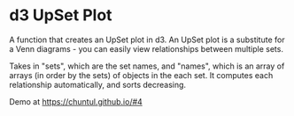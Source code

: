 # d3 UpSet Plot

A function that creates an UpSet plot in d3. An UpSet plot is a substitute for a Venn diagrams - you can easily view relationships between multiple sets. 

Takes in "sets", which are the set names, and "names", which is an array of arrays (in order by the sets) of objects in the each set. It computes each relationship automatically, and sorts decreasing.

Demo at https://chuntul.github.io/#4